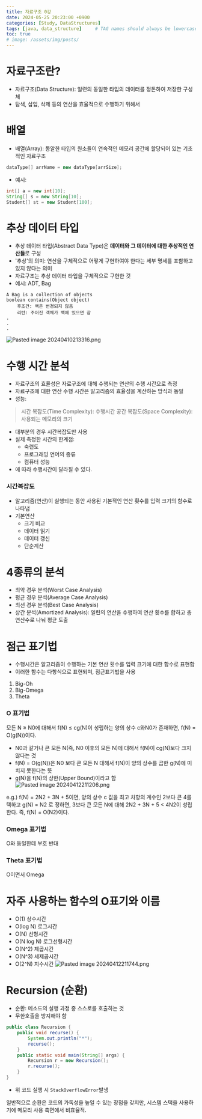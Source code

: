 ```yaml
---
title: 자료구조 0강
date: 2024-05-25 20:23:00 +0900
categories: [Study, DataStructures]
tags: [java, data_structure]     # TAG names should always be lowercase
toc: true
# image: /assets/img/posts/
---
```


# 자료구조란?
- 자료구조(Data Structure): 일련의 동일한 타입의 데이터를 정돈하여 저장한 구성체
- 탐색, 삽입, 삭제 등의 연산을 효율적으로 수행하기 위해서
# 배열
- 배열(Array): 동알한 타입의 원소들이 연속적인 메모리 공간에 할당되어 있는 기초적인 자료구조
```java
dataType[] arrName = new dataType[arrSize];
```
- 예시:
```java
int[] a = new int[10];
String[] s = new String[10];
Student[] st = new Student[100];
```
# 추상 데이터 타입
- 추상 데이터 타입(Abstract Data Type)은 **데이터와 그 데이터에 대한 추상적인 연산들**로 구성
- '추상'의 의미: 연산을 구체적으로 어떻게 구현하여야 한다는 세부 명세를 포함하고 있지 않다는 의미
- 자료구조는 추상 데이터 타입을 구체적으로 구현한 것
- 예시: ADT, Bag
```
A Bag is a collection of objects
boolean contains(Object object)
	후조건: 백은 변경되지 않음
	리턴: 주어진 객체가 백에 있으면 참
.
.
.
```
![Pasted image 20240410213316.png](/assets/img/posts/Pasted%20image%2020240410213316.png)
# 수행 시간 분석
- 자료구조의 효율성은 자료구조에 대해 수행되는 연산의 수행 시간으로 측정
- 자료구조에 대한 연산 수행 시간은 알고리즘의 효율성을 계산하는 방식과 동일
- 성능:
>시간 복잡도(Time Complexity): 수행시간
>공간 복잡도(Space Complexity): 사용되는 메모리의 크기

- 대부분의 경우 시간복잡도만 사용
- 실제 측정한 시간의 한계점:
	- 숙련도
	- 프로그래밍 언어의 종류
	- 컴퓨터 성능
- 에 따라 수행시간이 달라질 수 있다.
### 시간복잡도
- 알고리즘(연산)이 실행되는 동안 사용된 기본적인 연산 횟수를 입력 크기의 함수로 나타냄
- 기본연산
	- 크기 비교
	- 데이터 읽기
	- 데이터 갱신
	- 단순계산
# 4종류의 분석
- 최악 경우 분석(Worst Case Analysis)
- 평균 경우 분석(Average Case Analysis)
- 최선 경우 분석(Best Case Analysis)
- 상간 분석(Amortized Analysis): 일련의 연산을 수행하여 연산 횟수를 합하고 총 연산수로 나눠 평균 도출
# 점근 표기법
- 수행시간은 알고리즘이 수행하는 기본 연산 횟수를 입력 크기에 대한 함수로 표현함
- 이러한 함수는 다항식으로 표현되며, 점근표기법을 사용
1. Big-Oh
2. Big-Omega
3. Theta
### O 표기법
모든 N ≥ N0에 대해서 f(N) ≤ cg(N)이 성립하는 양의 상수 c와N0가 존재하면, f(N) = O(g(N))이다.
- N0과 같거나 큰 모든 N(즉, N0 이후의 모든 N)에 대해서 f(N)이 cg(N)보다 크지 않다는 것
- f(N) = O(g(N))은 N0 보다 큰 모든 N 대해서 f(N)이 양의 상수를 곱한 g(N)에 미치지 못한다는 뜻
- g(N)을 f(N)의 상한(Upper Bound)이라고 함
![Pasted image 20240412211206.png](/assets/img/posts/Pasted%20image%2020240412211206.png)

e.g.) f(N) = 2N2 + 3N + 5이면, 양의 상수 c 값을 최고 차항의 계수인 2보다 큰 4를 택하고 g(N) = N2 로 정하면, 3보다 큰 모든 N에 대해 2N2 + 3N + 5 < 4N2이 성립한다.
즉, f(N) = O(N2)이다.
### Omega 표기법
O와 동일한데 부호 반대
### Theta 표기법
O이면서 Omega
# 자주 사용하는 함수의 O표기와 이름
- O(1) 상수시간
- O(log N) 로그시간
- O(N) 선형시간
- O(N log N) 로그선형시간
- O(N^2) 제곱시간
- O(N^3) 세제곱시간
- O(2^N) 지수시간 
![Pasted image 20240412211744.png](/assets/img/posts/Pasted%20image%2020240412211744.png)
# Recursion (순환)
- 순환: 메소드의 실행 과정 중 스스로를 호출하는 것
- 무한호출을 방지해야 함
```java
public class Recursion {
	public void recurse() {
		System.out.println("*");
		recurse();
	}
	public static void main(String[] args) {
		Recursion r = new Recursion();
		r.recurse();
	}
}
```
- 위 코드 실행 시 `StackOverflowError`발생

일반적으로 순환은 코드의 가독성을 높일 수 있는 장점을 갖지만, 시스템 스택을 사용하기에 메모리 사용 측면에서 비효율적.